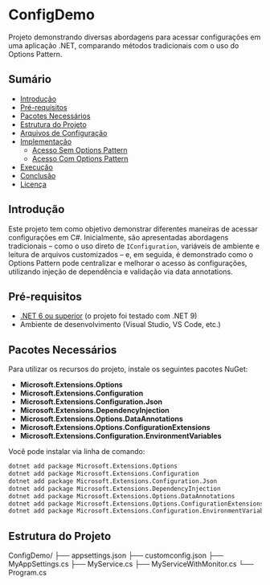 # ConfigDemo

Projeto demonstrando diversas abordagens para acessar configurações em uma aplicação .NET, comparando métodos tradicionais com o uso do Options Pattern.

## Sumário

- [Introdução](#introdução)
- [Pré-requisitos](#pré-requisitos)
- [Pacotes Necessários](#pacotes-necessários)
- [Estrutura do Projeto](#estrutura-do-projeto)
- [Arquivos de Configuração](#arquivos-de-configuração)
- [Implementação](#implementação)
  - [Acesso Sem Options Pattern](#acesso-sem-options-pattern)
  - [Acesso Com Options Pattern](#acesso-com-options-pattern)
- [Execução](#execução)
- [Conclusão](#conclusão)
- [Licença](#licença)

## Introdução

Este projeto tem como objetivo demonstrar diferentes maneiras de acessar configurações em C#. Inicialmente, são apresentadas abordagens tradicionais – como o uso direto de `IConfiguration`, variáveis de ambiente e leitura de arquivos customizados – e, em seguida, é demonstrado como o Options Pattern pode centralizar e melhorar o acesso às configurações, utilizando injeção de dependência e validação via data annotations.

## Pré-requisitos

- [.NET 6 ou superior](https://dotnet.microsoft.com/download) (o projeto foi testado com .NET 9)
- Ambiente de desenvolvimento (Visual Studio, VS Code, etc.)

## Pacotes Necessários

Para utilizar os recursos do projeto, instale os seguintes pacotes NuGet:

- **Microsoft.Extensions.Options**
- **Microsoft.Extensions.Configuration**
- **Microsoft.Extensions.Configuration.Json**
- **Microsoft.Extensions.DependencyInjection**
- **Microsoft.Extensions.Options.DataAnnotations**
- **Microsoft.Extensions.Options.ConfigurationExtensions**
- **Microsoft.Extensions.Configuration.EnvironmentVariables**

Você pode instalar via linha de comando:

```bash
dotnet add package Microsoft.Extensions.Options
dotnet add package Microsoft.Extensions.Configuration
dotnet add package Microsoft.Extensions.Configuration.Json
dotnet add package Microsoft.Extensions.DependencyInjection
dotnet add package Microsoft.Extensions.Options.DataAnnotations
dotnet add package Microsoft.Extensions.Options.ConfigurationExtensions
dotnet add package Microsoft.Extensions.Configuration.EnvironmentVariables
```

## Estrutura do Projeto

ConfigDemo/
├── appsettings.json
├── customconfig.json
├── MyAppSettings.cs
├── MyService.cs
├── MyServiceWithMonitor.cs
└── Program.cs
